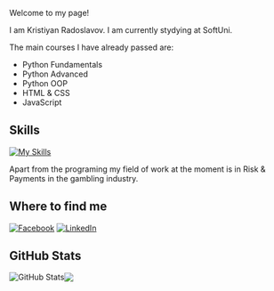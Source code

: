 Welcome to my page!

I am Kristiyan Radoslavov. I am currently stydying at SoftUni.

The main courses I have already passed are:

<ul>
    <li>Python Fundamentals</li>
    <li>Python Advanced</li>
    <li>Python OOP</li>
    <li>HTML & CSS</li>
    <li>JavaScript</li>
</ul>

<h2>Skills</h2>

[![My Skills](https://skillicons.dev/icons?i=python,html,css,js,vscode,github,turtois)](https://skillicons.dev) 


Apart from the programing my field of work at the moment is in Risk & Payments in the gambling industry.

<h2>Where to find me</h2>

[![Facebook](https://img.shields.io/badge/-Facebook-00B2FF?style=flat-square&logo=Facebook&logoColor=white)](https://www.facebook.com/kristiqn.radoslavov/)
[![LinkedIn](https://img.shields.io/badge/-LinkedIn-0e76a8?style=flat-square&logo=Linkedin&logoColor=white)](https://www.linkedin.com/in/kristiyan-radoslavov/)


<h2>GitHub Stats</h2>
<img align="center" src="https://github-readme-stats.vercel.app/api?username=kristiyanradoslavov&count_private=true&show_icons=true&include_all_commits=true&hide_border=true&hide=contribs" alt="GitHub Stats" /><img align="center" src="https://github-readme-stats.vercel.app/api/top-langs/?username=kristiyanradoslavov&layout=compact&hide_border=true" />
